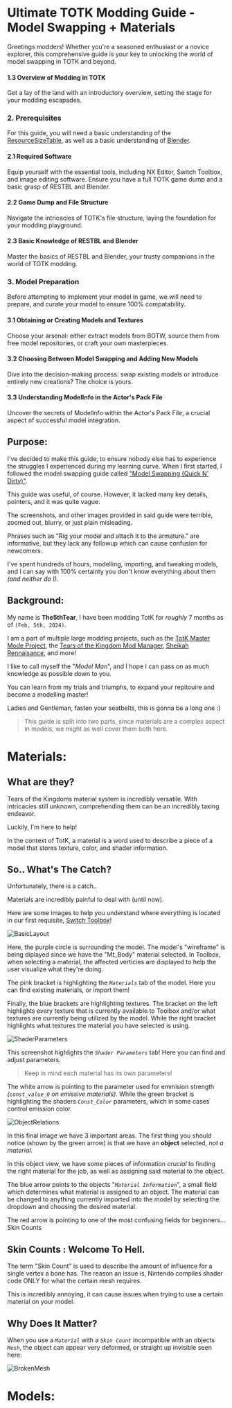 # Ultimate TOTK Modding Guide - Model Swapping + Materials

Greetings modders! Whether you're a seasoned enthusiast or a novice explorer, this comprehensive guide is your key to unlocking the world of model swapping in TOTK and beyond.

#### 1.3 Overview of Modding in TOTK
Get a lay of the land with an introductory overview, setting the stage for your modding escapades.

### 2. Prerequisites
For this guide, you will need a basic understanding of the [ResourceSizeTable](/Guides/restbl-guide.md), as well as a basic understanding of [Blender](https://www.blender.org/).

#### 2.1 Required Software
Equip yourself with the essential tools, including NX Editor, Switch Toolbox, and image editing software. Ensure you have a full TOTK game dump and a basic grasp of RESTBL and Blender.

#### 2.2 Game Dump and File Structure
Navigate the intricacies of TOTK's file structure, laying the foundation for your modding playground.

#### 2.3 Basic Knowledge of RESTBL and Blender
Master the basics of RESTBL and Blender, your trusty companions in the world of TOTK modding.

### 3. Model Preparation
Before attempting to implement your model in game, we will need to prepare, and curate your model to ensure 100% compatability.

#### 3.1 Obtaining or Creating Models and Textures
Choose your arsenal: either extract models from BOTW, source them from free model repositories, or craft your own masterpieces.

#### 3.2 Choosing Between Model Swapping and Adding New Models
Dive into the decision-making process: swap existing models or introduce entirely new creations? The choice is yours.

#### 3.3 Understanding ModelInfo in the Actor's Pack File
Uncover the secrets of ModelInfo within the Actor's Pack File, a crucial aspect of successful model integration.


## Purpose:

I've decided to make this guide, to ensure nobody else has to experience the struggles I experienced during my learning curve. When I first started, I followed the model swapping guide called ["Model Swapping (Quick N' Dirty)"](https://gamebanana.com/tuts/16170).
  
This guide was useful, of course. However, it lacked many key details, pointers, and it was quite vague.
  
The screenshots, and other images provided in said guide were terrible, zoomed out, blurry, or just plain misleading.

Phrases such as "Rig your model and attach it to the armature." are informative, but they lack any followup which can cause confusion for newcomers.

I've spent hundreds of hours, modelling, importing, and tweaking models, and I can say with 100% certainty you don't know everything about them *(and neither do I)*.

## Background:

My name is **The5thTear**, I have been modding TotK for *roughly* 7 months as of `(Feb, 5th, 2024)`.

I am a part of multiple large modding projects, such as the [TotK Master Mode Project](https://gamebanana.com/projects/36566), the [Tears of the Kingdom Mod Manager](https://gamebanana.com/wips/81203), [Sheikah Rennaisance](https://gamebanana.com/mods/465707), and more!

I like to call myself the "*Model Man*", and I hope I can pass on as much knowledge as possible down to you.

You can learn from my trials and triumphs, to expand your repitouire and become a modelling master!
  
Ladies and Gentleman, fasten your seatbelts, this is gonna be a long one :)
  
> This guide is split into two parts, since materials are a complex aspect in models, we might as well cover them both here.

# Materials:
  
## What are they?
Tears of the Kingdoms material system is incredibly versatile. With intricacies still unknown, comprehending them can be an incredibly taxing endeavor.
  
Luckily, I'm here to help!

In the context of TotK, a material is a word used to describe a piece of a model that stores texture, color, and shader information.

## So.. What's The Catch?
Unfortunately, there is a catch..

Materials are incredibly painful to deal with (until now).

Here are some images to help you understand where everything is located in our first requisite, [Switch Toolbox](https://github.com/KillzXGaming/Switch-Toolbox)!

![BasicLayout](/Guides/ModelSwapping/Assets/Screenshot_150.png)

Here, the purple circle is surrounding the model. The model's "wireframe" is being diplayed since we have the "Mt_Body" material selected. In Toolbox, when selecting a material, the affected verticies are displayed to help the user visualize what they're doing.
  
The pink bracket is highlighting the *`Materials`* tab of the model. Here you can find existing materials, or import them!
  
Finally, the blue brackets are highlighting textures. The bracket on the left highlights every texture that is currently available to Toolbox and/or what textures are currently being utilized by the model. While the right bracket highlights what textures the material you have selected is using.

![ShaderParameters](/Guides/ModelSwapping/Assets/Screenshot_151.png)

This screenshot highlights the *`Shader Parameters`* tab! Here you can find and adjust parameters.

> Keep in mind each material has its own parameters!

The white arrow is pointing to the parameter used for emmision strength *(`const_value_0` on emissive materials)*. While the green bracket is highlighting the shaders *`Const_Color`* parameters, which in some cases control emission color.

![ObjectRelations](/Guides/ModelSwapping/Assets/Screenshot_152.png)
  
In this final image we have 3 important areas. The first thing you should notice (shown by the green arrow) is that we have an **object** selected, *not a material.*

In this object view, we have some pieces of information *crucial* to finding the right material for the job, as well as assigning said material to the object.

The blue arrow points to the objects "*`Material Information`*", a small field which determines what material is assigned to an object. The material can be changed to anything currently imported into the model by selecting the dropdown and choosing the desired material.

The red arrow is pointing to one of the most confusing fields for beginners... Skin Counts

## Skin Counts : Welcome To Hell.
The term "Skin Count" is used to describe the amount of influence for a single vertex a bone has. The reason an issue is, Nintendo compiles shader code ONLY for what the certain mesh requires.
  
This is incredibly annoying, it can cause issues when trying to use a certain material on your model.

## Why Does It Matter?
When you use a *`Material`* with a *`Skin Count`* incompatible with an objects *`Mesh`*, the object can appear very deformed, or straight up invisible seen here:

![BrokenMesh](/Guides/ModelSwapping/Assets/Screenshot_.png)



# Models: